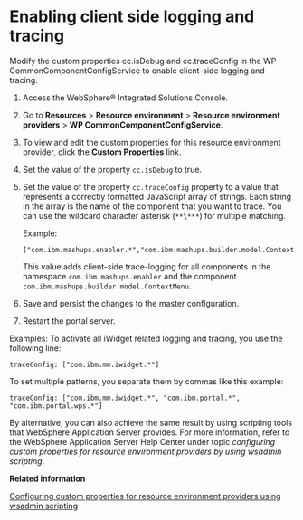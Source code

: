# Enabling client side logging and tracing

Modify the custom properties cc.isDebug and cc.traceConfig in the WP CommonComponentConfigService to enable client-side logging and tracing.

1.  Access the WebSphere® Integrated Solutions Console.

2.  Go to **Resources** \> **Resource environment** \> **Resource environment providers** \> **WP CommonComponentConfigService**.

3.  To view and edit the custom properties for this resource environment provider, click the **Custom Properties** link.

4.  Set the value of the property `cc.isDebug` to true.

5.  Set the value of the property `cc.traceConfig` property to a value that represents a correctly formatted JavaScript array of strings. Each string in the array is the name of the component that you want to trace. You can use the wildcard character asterisk \(`**\***`\) for multiple matching.

    Example:

    ```
    ["com.ibm.mashups.enabler.*","com.ibm.mashups.builder.model.ContextMenu"]
    ```

    This value adds client-side trace-logging for all components in the namespace `com.ibm.mashups.enabler` and the component `com.ibm.mashups.builder.model.ContextMenu`.

6.  Save and persist the changes to the master configuration.

7.  Restart the portal server.


Examples: To activate all iWidget related logging and tracing, you use the following line:

```
traceConfig: ["com.ibm.mm.iwidget.*"]
```

To set multiple patterns, you separate them by commas like this example:

```
traceConfig: ["com.ibm.mm.iwidget.*", "com.ibm.portal.*", "com.ibm.portal.wps.*"]
```

By alternative, you can also achieve the same result by using scripting tools that WebSphere Application Server provides. For more information, refer to the WebSphere Application Server Help Center under topic *configuring custom properties for resource environment providers by using wsadmin scripting*.


**Related information**  


[Configuring custom properties for resource environment providers using wsadmin scripting](https://www.ibm.com/docs/en/was-nd/8.5.5?topic=cmureews-configuring-custom-properties-resource-environment-providers-using-wsadmin-scripting)

